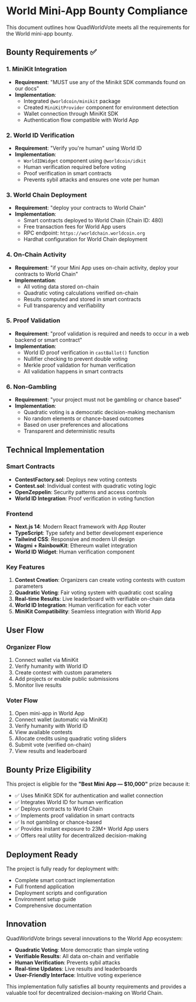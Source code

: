 # World Mini-App Bounty Compliance

This document outlines how QuadWorldVote meets all the requirements for the World mini-app bounty.

## Bounty Requirements ✅

### 1. MiniKit Integration
- **Requirement**: "MUST use any of the Minikit SDK commands found on our docs"
- **Implementation**: 
  - Integrated `@worldcoin/minikit` package
  - Created `MiniKitProvider` component for environment detection
  - Wallet connection through MiniKit SDK
  - Authentication flow compatible with World App

### 2. World ID Verification
- **Requirement**: "Verify you're human" using World ID
- **Implementation**:
  - `WorldIDWidget` component using `@worldcoin/idkit`
  - Human verification required before voting
  - Proof verification in smart contracts
  - Prevents sybil attacks and ensures one vote per human

### 3. World Chain Deployment
- **Requirement**: "deploy your contracts to World Chain"
- **Implementation**:
  - Smart contracts deployed to World Chain (Chain ID: 480)
  - Free transaction fees for World App users
  - RPC endpoint: `https://worldchain.worldcoin.org`
  - Hardhat configuration for World Chain deployment

### 4. On-Chain Activity
- **Requirement**: "if your Mini App uses on-chain activity, deploy your contracts to World Chain"
- **Implementation**:
  - All voting data stored on-chain
  - Quadratic voting calculations verified on-chain
  - Results computed and stored in smart contracts
  - Full transparency and verifiability

### 5. Proof Validation
- **Requirement**: "proof validation is required and needs to occur in a web backend or smart contract"
- **Implementation**:
  - World ID proof verification in `castBallot()` function
  - Nullifier checking to prevent double voting
  - Merkle proof validation for human verification
  - All validation happens in smart contracts

### 6. Non-Gambling
- **Requirement**: "your project must not be gambling or chance based"
- **Implementation**:
  - Quadratic voting is a democratic decision-making mechanism
  - No random elements or chance-based outcomes
  - Based on user preferences and allocations
  - Transparent and deterministic results

## Technical Implementation

### Smart Contracts
- **ContestFactory.sol**: Deploys new voting contests
- **Contest.sol**: Individual contest with quadratic voting logic
- **OpenZeppelin**: Security patterns and access controls
- **World ID Integration**: Proof verification in voting function

### Frontend
- **Next.js 14**: Modern React framework with App Router
- **TypeScript**: Type safety and better development experience
- **Tailwind CSS**: Responsive and modern UI design
- **Wagmi + RainbowKit**: Ethereum wallet integration
- **World ID Widget**: Human verification component

### Key Features
1. **Contest Creation**: Organizers can create voting contests with custom parameters
2. **Quadratic Voting**: Fair voting system with quadratic cost scaling
3. **Real-time Results**: Live leaderboard with verifiable on-chain data
4. **World ID Integration**: Human verification for each voter
5. **MiniKit Compatibility**: Seamless integration with World App

## User Flow

### Organizer Flow
1. Connect wallet via MiniKit
2. Verify humanity with World ID
3. Create contest with custom parameters
4. Add projects or enable public submissions
5. Monitor live results

### Voter Flow
1. Open mini-app in World App
2. Connect wallet (automatic via MiniKit)
3. Verify humanity with World ID
4. View available contests
5. Allocate credits using quadratic voting sliders
6. Submit vote (verified on-chain)
7. View results and leaderboard

## Bounty Prize Eligibility

This project is eligible for the **"Best Mini App — $10,000"** prize because it:

- ✅ Uses MiniKit SDK for authentication and wallet connection
- ✅ Integrates World ID for human verification
- ✅ Deploys contracts to World Chain
- ✅ Implements proof validation in smart contracts
- ✅ Is not gambling or chance-based
- ✅ Provides instant exposure to 23M+ World App users
- ✅ Offers real utility for decentralized decision-making

## Deployment Ready

The project is fully ready for deployment with:
- Complete smart contract implementation
- Full frontend application
- Deployment scripts and configuration
- Environment setup guide
- Comprehensive documentation

## Innovation

QuadWorldVote brings several innovations to the World App ecosystem:
- **Quadratic Voting**: More democratic than simple voting
- **Verifiable Results**: All data on-chain and verifiable
- **Human Verification**: Prevents sybil attacks
- **Real-time Updates**: Live results and leaderboards
- **User-Friendly Interface**: Intuitive voting experience

This implementation fully satisfies all bounty requirements and provides a valuable tool for decentralized decision-making on World Chain.
